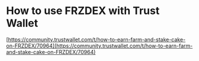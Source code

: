 # How to use FRZDEX with Trust Wallet

[https://community.trustwallet.com/t/how-to-earn-farm-and-stake-cake-on-FRZDEX/70964](https://community.trustwallet.com/t/how-to-earn-farm-and-stake-cake-on-FRZDEX/70964)

